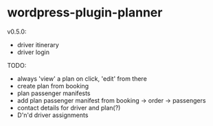 # wordpress-plugin-planner

v0.5.0:
- driver itinerary
- driver login

TODO:
- always 'view' a plan on click, 'edit' from there
- create plan from booking
- plan passenger manifests
- add plan passenger manifest from booking -> order -> passengers
- contact details for driver and plan(?)
- D'n'd driver assignments
